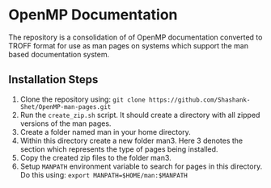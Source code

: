 <h1>OpenMP Documentation</h1>
The repository is a consolidation of of OpenMP documentation converted to TROFF format for use as man pages on systems which support the man based documentation system.

<h2> Installation Steps </h2>

1. Clone the repository using: `git clone https://github.com/Shashank-Shet/OpenMP-man-pages.git`
2. Run the `create_zip.sh` script. It should create a directory with all zipped versions of the man pages.
3. Create a folder named man in your home directory.
4. Within this directory create a new folder man3. Here 3 denotes the section which represents the type of pages being installed.
5. Copy the created zip files to the folder man3.
6. Setup `MANPATH` environment variable to search for pages in this directory. Do this using: `export MANPATH=$HOME/man:$MANPATH`
